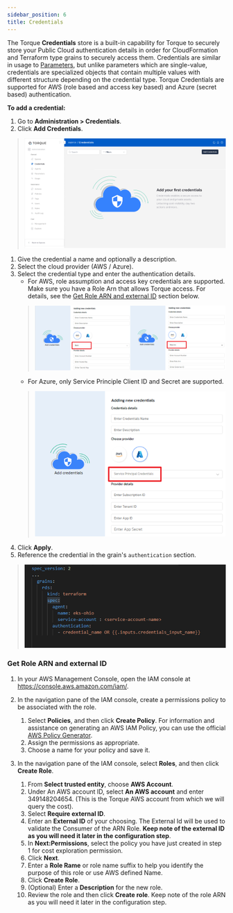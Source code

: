 ```yaml
---
sidebar_position: 6
title: Credentials
---
```


The Torque __Credentials__ store is a built-in capability for Torque to securely store your Public Cloud authentication details in order for CloudFormation and Terraform type grains to securely access them. Credentials are similar in usage to [Parameters](/admin-guide/params), but unlike parameters which are single-value, credentials are specialized objects that contain multiple values with different structure depending on the credential type. Torque Credentials are supported for AWS (role based and access key based) and Azure (secret based) authentication.

__To add a credential:__

1. Go to __Administration > Credentials__.
2. Click __Add Credentials__.
  > ![Locale Dropdown](/img/credentials.png)
1. Give the credential a name and optionally a description.
2. Select the cloud provider (AWS / Azure).
3. Select the credential type and enter the authentication details. 
    * For AWS, role assumption and access key credentials are supported. Make sure you have a Role Arn that allows Torque access. For details, see the [Get Role ARN and external ID](#get-role-arn-and-external-id) section below. 
    > ![Locale Dropdown](/img/aws-provider-details.png)
    * For Azure, only Service Principle Client ID and Secret are supported.
    > ![Locale Dropdown](/img/azure-provider-details.png)
4. Click __Apply__.
5. Reference the credential in the grain's ```authentication``` section.
  > ![Locale Dropdown](/img/credential-reference.png)



### __Get Role ARN and external ID__

1. In your AWS Management Console, open the IAM console at https://console.aws.amazon.com/iam/.
2. In the navigation pane of the IAM console, create a permissions policy to be associated with the role.
   1. Select __Policies__, and then click __Create Policy__. For information and assistance on generating an AWS IAM Policy, you can use the official [AWS Policy Generator](https://awspolicygen.s3.amazonaws.com/policygen.html).
   2. Assign the permissions as appropriate.
   3. Choose a name for your policy and save it.

3. In the navigation pane of the IAM console, select __Roles__, and then click __Create Role__.
   1. From __Select trusted entity__, choose __AWS Account__.
   2. Under An AWS account ID, select __An AWS account__ and enter 349148204654. (This is the Torque AWS account from which we will query the cost).
   3. Select __Require external ID__.
   4. Enter an __External ID__ of your choosing. The External Id will be used to validate the Consumer of the ARN Role. __Keep note of the external ID as you will need it later in the configuration step__. 
   5. In __Next:Permissions__, select the policy you have just created in step 1 for cost exploration permission.
   6. Click __Next__.
   7. Enter a __Role Rame__ or role name suffix to help you identify the purpose of this role or use AWS defined Name.
   8.  Click __Create Role__.
   9.  (Optional) Enter a __Description__ for the new role.
   10. Review the role and then click __Create role__. Keep note of the role ARN as you will need it later in the configuration step.
